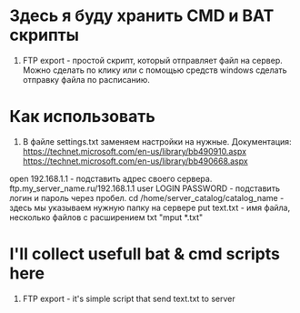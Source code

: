 # Здесь я буду хранить CMD и BAT скрипты
1. FTP export - простой скрипт, который отправляет файл на сервер.
Можно сделать по клику или с помощью средств windows сделать отправку файла по расписанию.

# Как использовать
1. В файле settings.txt заменяем настройки на нужные.
Документация: 
https://technet.microsoft.com/en-us/library/bb490910.aspx
https://technet.microsoft.com/en-us/library/bb490668.aspx

open 192.168.1.1                      - подставить адрес своего сервера. ftp.my_server_name.ru/192.168.1.1
user LOGIN PASSWORD                   - подставить логин и пароль через пробел.
cd /home/server_catalog/catalog_name  - здесь мы указываем нужную папку на сервере
put text.txt                          - имя файла, несколько файлов с расширением txt "mput *.txt"
# I'll collect usefull bat & cmd scripts here

1. FTP export - it's simple script that send text.txt to server
